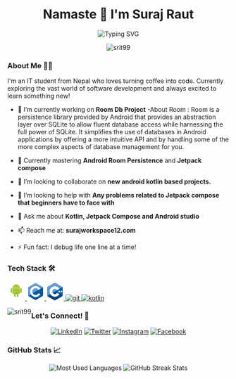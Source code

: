 <h1 align="center">Namaste 🙏 I'm Suraj Raut</h1>


<p align="center">
  <img src="https://readme-typing-svg.herokuapp.com?font=Fira+Code&duration=3000&pause=1000&center=true&vCenter=true&width=500&lines=IT+Student+from+Nepal;Android+App+Developer;Kotlin+%26+Jetpack+Compose+Developer;Android+Native+App+Developer" alt="Typing SVG" />
</p>

<div align = "center">
<p> <img src="https://komarev.com/ghpvc/?username=srit99&label=Profile%20views&color=0e75b6&style=flat" alt="srit99" /> </p>
</div>

### About Me 👨‍💻

I'm an IT student from Nepal who loves turning coffee into code. Currently exploring the vast world of software development and always excited to learn something new!
- 🔭 I’m currently working on **Room Db Project**
-About Room : Room is a persistence library provided by Android that provides an abstraction layer over SQLite to allow fluent database access while harnessing the full power of SQLite. It simplifies the use of databases in Android applications by offering a more intuitive API and by handling some of the more complex aspects of database management for you.

- 🌱 Currently mastering **Android Room Persistence** and **Jetpack compose**
- 👯 I’m looking to collaborate on **new android kotlin based projects.**
- 🤝 I’m looking to help with **Any problems related to Jetpack compose that beginners have to face with**
- 💬 Ask me about **Kotlin, Jetpack Compose and Android studio**
- 📫 Reach me at: **surajworkspace12.com**
- ⚡ Fun fact: I debug life one line at a time!



### Tech Stack 🛠️

<div align="center">
<p align="left"> <a href="https://developer.android.com" target="_blank" rel="noreferrer"> <img src="https://raw.githubusercontent.com/devicons/devicon/master/icons/android/android-original-wordmark.svg" alt="android" width="40" height="40"/> </a> <a href="https://www.cprogramming.com/" target="_blank" rel="noreferrer"> <img src="https://raw.githubusercontent.com/devicons/devicon/master/icons/c/c-original.svg" alt="c" width="40" height="40"/> </a> <a href="https://www.w3schools.com/cpp/" target="_blank" rel="noreferrer"> <img src="https://raw.githubusercontent.com/devicons/devicon/master/icons/cplusplus/cplusplus-original.svg" alt="cplusplus" width="40" height="40"/> </a> <a href="https://git-scm.com/" target="_blank" rel="noreferrer"> <img src="https://www.vectorlogo.zone/logos/git-scm/git-scm-icon.svg" alt="git" width="40" height="40"/> </a> <a href="https://kotlinlang.org" target="_blank" rel="noreferrer"> <img src="https://www.vectorlogo.zone/logos/kotlinlang/kotlinlang-icon.svg" alt="kotlin" width="40" height="40"/> </a> </p>

<p><img align="left" src="https://github-readme-stats.vercel.app/api/top-langs?username=srit99&show_icons=true&locale=en&layout=compact" alt="srit99" /></p>

</div>

### Let's Connect! 🤝

<div align="center">

[![LinkedIn](https://img.shields.io/badge/LinkedIn-%230077B5.svg?style=for-the-badge&logo=linkedin&logoColor=white)](https://linkedin.com/in/suraj-raut-5609a12b6)
[![Twitter](https://img.shields.io/badge/Twitter-%231DA1F2.svg?style=for-the-badge&logo=Twitter&logoColor=white)](https://twitter.com/SurajRaut57502)
[![Instagram](https://img.shields.io/badge/Instagram-%23E4405F.svg?style=for-the-badge&logo=Instagram&logoColor=white)](https://instagram.com/igsuraj.fx)
[![Facebook](https://img.shields.io/badge/Facebook-%231877F2.svg?style=for-the-badge&logo=Facebook&logoColor=white)](https://fb.com/surajrautdharan)

</div>

### GitHub Stats 📈

<div align="center">
  <img src="https://github-readme-stats.vercel.app/api/top-langs?username=SRIT99&show_icons=true&locale=en&layout=compact&theme=tokyonight" alt="Most Used Languages" />
  
  <img src="https://github-readme-streak-stats.herokuapp.com/?user=SRIT99&theme=tokyonight" alt="GitHub Streak Stats" />
</div>